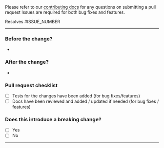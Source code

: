 Please refer to our [contributing docs](./CONTRIBUTING.md) for any questions on submitting a pull request
Issues are required for both bug fixes and features.

Resolves #ISSUE_NUMBER

----

### Before the change?
<!-- Please describe the current behavior that you are modifying. -->

* 

### After the change?
<!-- Please describe the behavior or changes that are being added by this PR. -->

* 

### Pull request checklist
- [ ] Tests for the changes have been added (for bug fixes/features)
- [ ] Docs have been reviewed and added / updated if needed (for bug fixes / features)

### Does this introduce a breaking change?
<!-- If this introduces a breaking change make sure to note it here any what the impact might be -->

- [ ] Yes
- [ ] No

----

